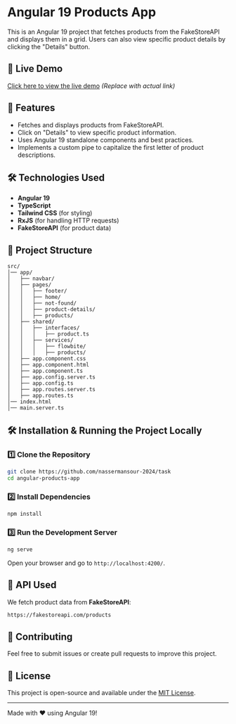 # Angular 19 Products App

This is an Angular 19 project that fetches products from the FakeStoreAPI and displays them in a grid. Users can also view specific product details by clicking the "Details" button.

## 🚀 Live Demo
[Click here to view the live demo](#) *(Replace with actual link)*

## 📜 Features
- Fetches and displays products from FakeStoreAPI.
- Click on "Details" to view specific product information.
- Uses Angular 19 standalone components and best practices.
- Implements a custom pipe to capitalize the first letter of product descriptions.

## 🛠 Technologies Used
- **Angular 19**
- **TypeScript**
- **Tailwind CSS** (for styling)
- **RxJS** (for handling HTTP requests)
- **FakeStoreAPI** (for product data)

## 📂 Project Structure
```
src/
│── app/
│   ├── navbar/
│   ├── pages/
│   │   ├── footer/
│   │   ├── home/
│   │   ├── not-found/
│   │   ├── product-details/
│   │   ├── products/
│   ├── shared/
│   │   ├── interfaces/
│   │   │   ├── product.ts
│   │   ├── services/
│   │   │   ├── flowbite/
│   │   │   ├── products/
│   ├── app.component.css
│   ├── app.component.html
│   ├── app.component.ts
│   ├── app.config.server.ts
│   ├── app.config.ts
│   ├── app.routes.server.ts
│   ├── app.routes.ts
│── index.html
│── main.server.ts

```

## 🛠 Installation & Running the Project Locally

### 1️⃣ Clone the Repository
```bash
git clone https://github.com/nassermansour-2024/task
cd angular-products-app
```

### 2️⃣ Install Dependencies
```bash
npm install
```

### 3️⃣ Run the Development Server
```bash
ng serve
```

Open your browser and go to `http://localhost:4200/`.

## 📌 API Used
We fetch product data from **FakeStoreAPI**:
```bash
https://fakestoreapi.com/products
```

## 🤝 Contributing
Feel free to submit issues or create pull requests to improve this project.

## 📜 License
This project is open-source and available under the [MIT License](LICENSE).

---
Made with ❤️ using Angular 19!

